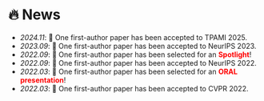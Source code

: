 # 🔥 News
- *2024.11*: 🎉 One first-author paper has been accepted to TPAMI 2025.
- *2023.09*: 🎉 One first-author paper has been accepted to NeurIPS 2023.
- *2022.09*: 🎉 One first-author paper has been selected for an <strong style="color:red;">Spotlight</strong>!
- *2022.09*: 🎉 One first-author paper has been accepted to NeurIPS 2022.
- *2022.03*: 🎉 One first-author paper has been selected for an <strong style="color:red;">ORAL presentation</strong>!
- *2022.03*: 🎉 One first-author paper has been accepted to CVPR 2022.

